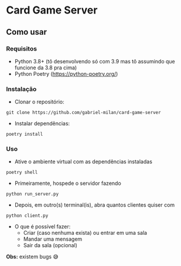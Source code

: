 # Card Game Server

## Como usar

### Requisitos

- Python 3.8+ (tô desenvolvendo só com 3.9 mas tô assumindo que funcione da 3.8 pra cima)
- Python Poetry (https://python-poetry.org/)

### Instalação

- Clonar o repositório:

```
git clone https://github.com/gabriel-milan/card-game-server
```

- Instalar dependências:

```
poetry install
```

### Uso

- Ative o ambiente virtual com as dependências instaladas

```
poetry shell
```

- Primeiramente, hospede o servidor fazendo

```
python run_server.py
```

- Depois, em outro(s) terminal(is), abra quantos clientes quiser com

```
python client.py
```

- O que é possível fazer:
  - Criar (caso nenhuma exista) ou entrar em uma sala
  - Mandar uma mensagem
  - Sair da sala (opcional)

**Obs:** existem bugs 😅
